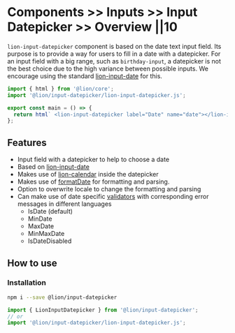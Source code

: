 # Components >> Inputs >> Input Datepicker >> Overview ||10

`lion-input-datepicker` component is based on the date text input field. Its purpose is to provide a way for users to fill in a date with a datepicker.
For an input field with a big range, such as `birthday-input`, a datepicker is not the best choice due to the high variance between possible inputs.
We encourage using the standard [lion-input-date](?path=/docs/form-component-input-date) for this.

```js script
import { html } from '@lion/core';
import '@lion/input-datepicker/lion-input-datepicker.js';
```

```js preview-story
export const main = () => {
  return html` <lion-input-datepicker label="Date" name="date"></lion-input-datepicker> `;
};
```

## Features

- Input field with a datepicker to help to choose a date
- Based on [lion-input-date](?path=/docs/forms-input-date--main#input)
- Makes use of [lion-calendar](?path=/docs/others-calendar--main#calendar) inside the datepicker
- Makes use of [formatDate](?path=/docs/localize-dates--formatting#date-localization) for formatting and parsing.
- Option to overwrite locale to change the formatting and parsing
- Can make use of date specific [validators](?path=/docs/forms-validation-overview--main#validate) with corresponding error messages in different languages
  - IsDate (default)
  - MinDate
  - MaxDate
  - MinMaxDate
  - IsDateDisabled

## How to use

### Installation

```bash
npm i --save @lion/input-datepicker
```

```js
import { LionInputDatepicker } from '@lion/input-datepicker';
// or
import '@lion/input-datepicker/lion-input-datepicker.js';
```
